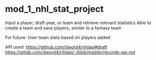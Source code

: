# mod_1_nhl_stat_project
Input a player, draft year, or team and retrieve relevant statistics 
Able to create a team and save players, similar to a fantasy team

For future:
User team stats based on players added


API used: https://github.com/dword4/nhlapi#draft
https://gitlab.com/dword4/nhlapi/-/blob/master/records-api.md
